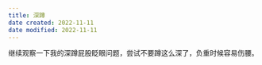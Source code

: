 ```yaml
---
title: 深蹲
date created: 2022-11-11
date modified: 2022-11-11
---
```

    

继续观察一下我的深蹲屁股眨眼问题，尝试不要蹲这么深了，负重时候容易伤腰。
